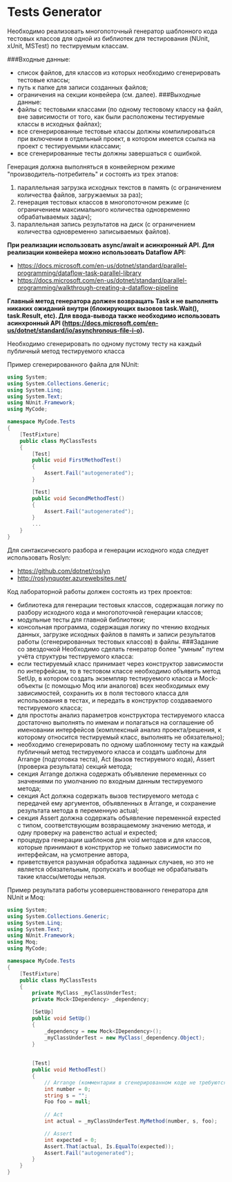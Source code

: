 # Tests Generator
Необходимо реализовать многопоточный генератор шаблонного кода тестовых классов для одной из библиотек для тестирования (NUnit, xUnit, MSTest) по тестируемым классам.

###Входные данные: 
- список файлов, для классов из которых необходимо сгенерировать тестовые классы;
- путь к папке для записи созданных файлов;
- ограничения на секции конвейера  (см. далее).
###Выходные данные:
- файлы с тестовыми классами (по одному тестовому классу на файл, вне зависимости от того, как были расположены тестируемые классы в исходных файлах);
- все сгенерированные тестовые классы должны компилироваться при включении в отдельный проект, в котором имеется ссылка на проект с тестируемыми классами;
- все сгенерированные тесты должны завершаться с ошибкой.

Генерация должна выполняться в конвейерном режиме "производитель-потребитель" и состоять из трех этапов: 
1. параллельная загрузка исходных текстов в память (с ограничением количества файлов, загружаемых за раз);
2. генерация тестовых классов в многопоточном режиме (с ограничением максимального количества одновременно обрабатываемых задач); 
3. параллельная запись результатов на диск (с ограничением количества одновременно записываемых файлов).

**При реализации использовать async/await и асинхронный API. Для реализации конвейера можно использовать Dataflow API:**
- https://docs.microsoft.com/en-us/dotnet/standard/parallel-programming/dataflow-task-parallel-library
- https://docs.microsoft.com/en-us/dotnet/standard/parallel-programming/walkthrough-creating-a-dataflow-pipeline

**Главный метод генератора должен возвращать Task и не выполнять никаких ожиданий внутри (блокирующих вызовов task.Wait(), task.Result, etc). Для ввода-вывода также необходимо использовать асинхронный API (https://docs.microsoft.com/en-us/dotnet/standard/io/asynchronous-file-i-o).**

Необходимо сгенерировать по одному пустому тесту на каждый публичный метод тестируемого класса

Пример сгенерированного файла для NUnit:

```csharp
using System;
using System.Collections.Generic;
using System.Linq;
using System.Text;
using NUnit.Framework;
using MyCode;

namespace MyCode.Tests
{
    [TestFixture]
    public class MyClassTests
    {
        [Test]
        public void FirstMethodTest()
        {
            Assert.Fail("autogenerated");
        }

        [Test]
        public void SecondMethodTest()
        {
            Assert.Fail("autogenerated");
        }
        ...
    }
}
```
Для синтаксического разбора и генерации исходного кода следует использовать Roslyn:
- https://github.com/dotnet/roslyn
- http://roslynquoter.azurewebsites.net/

Код лабораторной работы должен состоять из трех проектов:
- библиотека для генерации тестовых классов, содержащая логику по разбору исходного кода и многопоточной генерации классов;
- модульные тесты для главной библиотеки;
- консольная программа, содержащая логику по чтению входных данных, загрузке исходных файлов в память и записи результатов работы (сгенерированных тестовых классов) в файлы.
###Задание со звездочкой
Необходимо сделать генератор более "умным" путем учёта структуры тестируемого класса:
- если тестируемый класс принимает через конструктор зависимости по интерфейсам, то в тестовом классе необходимо объявить метод SetUp, в котором создать экземпляр тестируемого класса и Mock-объекты (с помощью Moq или аналогов) всех необходимых ему зависимостей, сохранить их в поля тестового класса для использования в тестах, и передать в конструктор создаваемого тестируемого класса;
- для простоты анализ параметров конструктора тестируемого класса достаточно выполнять по именам и полагаться на соглашение об именовании интерфейсов (комплексный анализ проекта/решения, к которому относится тестируемый класс, выполнять не обязательно);
- необходимо сгенерировать по одному шаблонному тесту на каждый публичный метод тестируемого класса и создать шаблоны для Arrange (подготовка теста), Act (вызов тестируемого кода), Assert (проверка результата) секций метода;
- секция Arrange должна содержать объявление переменных со значениями по умолчанию по входным данным тестируемого метода;
- секция Act должна содержать вызов тестируемого метода с передачей ему аргументов, объявленных в Arrange, и сохранение результата метода в переменную actual;
- секция Assert должна содержать объявление переменной expected с типом, соответствующим возвращаемому значению метода, и одну проверку на равенство actual и expected;
- процедура генерации шаблонов для void методов и для классов, которые принимают в конструктор не только зависимости по интерфейсам, на усмотрение автора, 
- приветствуется разумная обработка заданных случаев, но это не является обязательным, пропускать и вообще не обрабатывать такие классы/методы нельзя.

Пример результата работы усовершенствованного генератора для NUnit и Moq:
```csharp
using System;
using System.Collections.Generic;
using System.Linq;
using System.Text;
using NUnit.Framework;
using Moq;
using MyCode;

namespace MyCode.Tests
{
    [TestFixture]
    public class MyClassTests
    {
    	private MyClass _myClassUnderTest;
		private Mock<IDependency> _dependency;

    	[SetUp]
    	public void SetUp()
    	{
    		_dependency = new Mock<IDependency>();
    	 	_myClassUnderTest = new MyClass(_dependency.Object);
    	}
    	
    	
        [Test]
        public void MethodTest()
        {
            // Arrange (комментарии в сгенерированном коде не требуются)
            int number = 0;
            string s = "";
            Foo foo = null;
            
            // Act
            int actual = _myClassUnderTest.MyMethod(number, s, foo);

            // Assert
            int expected = 0;
            Assert.That(actual, Is.EqualTo(expected));
            Assert.Fail("autogenerated");
        }
    }
}
```
